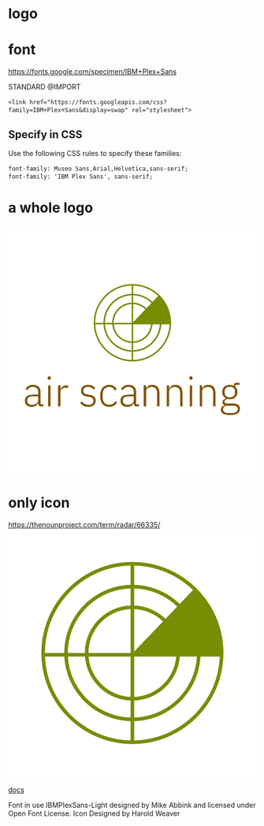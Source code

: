 # logo

# font

https://fonts.google.com/specimen/IBM+Plex+Sans

STANDARD @IMPORT
    
    <link href="https://fonts.googleapis.com/css?family=IBM+Plex+Sans&display=swap" rel="stylesheet">
    
## Specify in CSS
Use the following CSS rules to specify these families:

    font-family: Museo Sans,Arial,Helvetica,sans-serif;
    font-family: 'IBM Plex Sans', sans-serif;



# a whole logo
![logo](/1/default.png)

# only icon
https://thenounproject.com/term/radar/66335/
![logo](/1/profile.png)

[docs](https://airscanning.github.io/docs/)


Font in use IBMPlexSans-Light designed by Mike Abbink and licensed under Open Font License. Icon Designed by Harold Weaver
